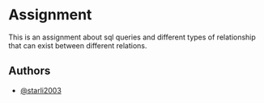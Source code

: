 # Assignment

This is an assignment about sql queries and different types of relationship that can exist between different relations.


## Authors

- [@starli2003](https://www.github.com/starli2003)
